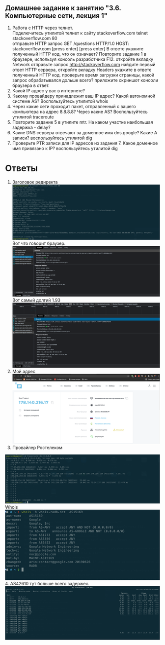 ## Домашнее задание к занятию "3.6. Компьютерные сети, лекция 1"
1.  Работа c HTTP через телнет.  
Подключитесь утилитой телнет к сайту stackoverflow.com telnet stackoverflow.com 80  
отправьте HTTP запрос
GET /questions HTTP/1.0
HOST: stackoverflow.com
[press enter]
[press enter]
В ответе укажите полученный HTTP код, что он означает?
Повторите задание 1 в браузере, используя консоль разработчика F12.
откройте вкладку Network
отправьте запрос http://stackoverflow.com
найдите первый ответ HTTP сервера, откройте вкладку Headers
укажите в ответе полученный HTTP код.
проверьте время загрузки страницы, какой запрос обрабатывался дольше всего?
приложите скриншот консоли браузера в ответ.
2.  Какой IP адрес у вас в интернете?  
3.  Какому провайдеру принадлежит ваш IP адрес? Какой автономной системе AS? Воспользуйтесь утилитой whois  
4.  Через какие сети проходит пакет, отправленный с вашего компьютера на адрес 8.8.8.8? Через какие AS? Воспользуйтесь утилитой traceroute  
5.  Повторите задание 5 в утилите mtr. На каком участке наибольшая задержка - delay?  
6.  Какие DNS сервера отвечают за доменное имя dns.google? Какие A записи? воспользуйтесь утилитой   dig
7.  Проверьте PTR записи для IP адресов из задания 7. Какое доменное имя привязано к IP? воспользуйтесь утилитой dig  


# Ответы
1.  Заголовок редиректа  
![photo](301.png)  
Вот что говорит браузер.
![photo](302.png)  
Вот самый долгий 1.93  
![photo](303.png)
2.  Мой адрес  
![photo](ip.png)  
3.  Провайлер Ростелеком  

![photo](as.png)
Whois  
![photo](who.png)
4.  AS42610 тут больше всего задержек.
![photo](mtr.png)
